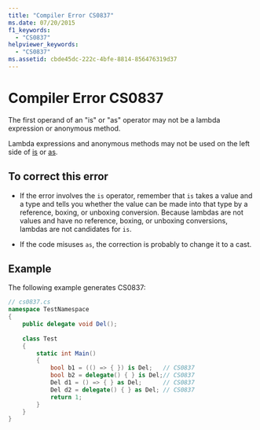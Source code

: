 ```yaml
---
title: "Compiler Error CS0837"
ms.date: 07/20/2015
f1_keywords: 
  - "CS0837"
helpviewer_keywords: 
  - "CS0837"
ms.assetid: cbde45dc-222c-4bfe-8814-856476319d37
---
```

# Compiler Error CS0837
The first operand of an "is" or "as" operator may not be a lambda expression or anonymous method.  
  
 Lambda expressions and anonymous methods may not be used on the left side of [is](../../csharp/language-reference/operators/type-testing-and-conversion-operators.md#is-operator) or [as](../../csharp/language-reference/operators/type-testing-and-conversion-operators.md#as-operator).
  
## To correct this error  
  
- If the error involves the `is` operator, remember that `is` takes a value and a type and tells you whether the value can be made into that type by a reference, boxing, or unboxing conversion. Because lambdas are not values and have no reference, boxing, or unboxing conversions, lambdas are not candidates for `is`.  
  
- If the code misuses `as`, the correction is probably to change it to a cast.  
  
## Example

The following example generates CS0837:  
  
```csharp  
// cs0837.cs  
namespace TestNamespace  
{  
    public delegate void Del();  
  
    class Test  
    {  
        static int Main()  
        {  
            bool b1 = (() => { }) is Del;   // CS0837  
            bool b2 = delegate() { } is Del;// CS0837  
            Del d1 = () => { } as Del;      // CS0837  
            Del d2 = delegate() { } as Del; // CS0837  
            return 1;  
        }  
    }  
}  
```
